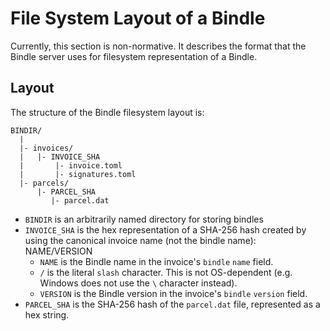 # File System Layout of a Bindle

Currently, this section is non-normative. It describes the format that the Bindle server uses for filesystem representation of a Bindle.

## Layout

The structure of the Bindle filesystem layout is:

```
BINDIR/
  |
  |- invoices/
  |   |- INVOICE_SHA
  |       |- invoice.toml
  |       |- signatures.toml
  |- parcels/
      |- PARCEL_SHA
         |- parcel.dat
```

- `BINDIR` is an arbitrarily named directory for storing bindles
- `INVOICE_SHA` is the hex representation of a SHA-256 hash created by using the canonical invoice name (not the bindle name): NAME/VERSION
  - `NAME` is the Bindle name in the invoice's `bindle` `name` field.
  - `/` is the literal `slash` character. This is not OS-dependent (e.g. Windows does not use the `\` character instead).
  - `VERSION` is the Bindle version in the invoice's `bindle` `version` field.
- `PARCEL_SHA` is the SHA-256 hash of the `parcel.dat` file, represented as a hex string.
